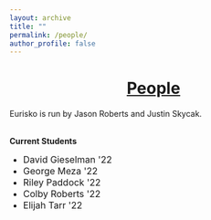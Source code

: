 ```yaml
---
layout: archive
title: ""
permalink: /people/
author_profile: false
---
```


# [<center>People</center>](#top)

<div style="width:100%; max-width:800px; margin:auto">  
    
<p>Eurisko is run by Jason Roberts and Justin Skycak.</p>

<br><b>Current Students</b>
<font size="3em"><ul>
    <li>David Gieselman '22</li>
    <li>George Meza '22</li>
    <li>Riley Paddock '22</li>
    <li>Colby Roberts '22</li>
    <li>Elijah Tarr '22</li>
</ul></font> 

</div>
